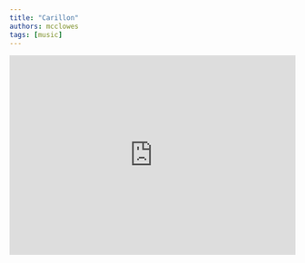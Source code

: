 ```yaml
---
title: "Carillon"
authors: mcclowes
tags: [music]
---
```


<iframe style={{borderRadius: '12px'}} src="https://open.spotify.com/embed/track/4dnVfmHFfcxjEAFvu4DQhF?utm_source=generator" width="100%" height="352" frameBorder="0" allowfullscreen="" allow="autoplay; clipboard-write; encrypted-media; fullscreen; picture-in-picture" loading="lazy"></iframe>

<!--truncate-->